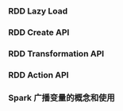 ### RDD Lazy Load

### RDD Create API

### RDD Transformation API

### RDD Action API

### Spark 广播变量的概念和使用